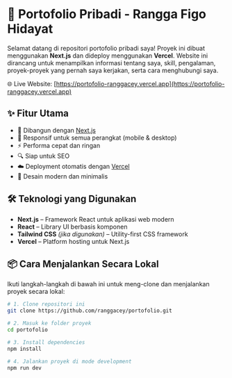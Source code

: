 # 🌟 Portofolio Pribadi - Rangga Figo Hidayat

Selamat datang di repositori portofolio pribadi saya! Proyek ini dibuat menggunakan **Next.js** dan dideploy menggunakan **Vercel**. Website ini dirancang untuk menampilkan informasi tentang saya, skill, pengalaman, proyek-proyek yang pernah saya kerjakan, serta cara menghubungi saya.

🌐 Live Website: [https://portofolio-ranggacey.vercel.app](https://portofolio-ranggacey.vercel.app)

## ✨ Fitur Utama

- 🚀 Dibangun dengan [Next.js](https://nextjs.org/)
- 📱 Responsif untuk semua perangkat (mobile & desktop)
- ⚡ Performa cepat dan ringan
- 🔍 Siap untuk SEO
- ☁️ Deployment otomatis dengan [Vercel](https://vercel.com/)
- 🎨 Desain modern dan minimalis

## 🛠 Teknologi yang Digunakan

- **Next.js** – Framework React untuk aplikasi web modern
- **React** – Library UI berbasis komponen
- **Tailwind CSS** *(jika digunakan)* – Utility-first CSS framework
- **Vercel** – Platform hosting untuk Next.js

## 📦 Cara Menjalankan Secara Lokal

Ikuti langkah-langkah di bawah ini untuk meng-clone dan menjalankan proyek secara lokal:

```bash
# 1. Clone repositori ini
git clone https://github.com/ranggacey/portofolio.git

# 2. Masuk ke folder proyek
cd portofolio

# 3. Install dependencies
npm install

# 4. Jalankan proyek di mode development
npm run dev
